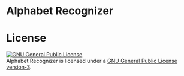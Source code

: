 # Alphabet Recognizer

# License
<a rel="license" href="http://www.gnu.org/licenses/gpl.html"><img alt="GNU General Public License" style="border-width:0" src="http://www.gnu.org/graphics/gplv3-88x31.png" /></a><br/>Alphabet Recognizer is licensed under a <a rel="license" href="http://www.gnu.org/licenses/gpl.html">GNU General Public License version-3</a>.
